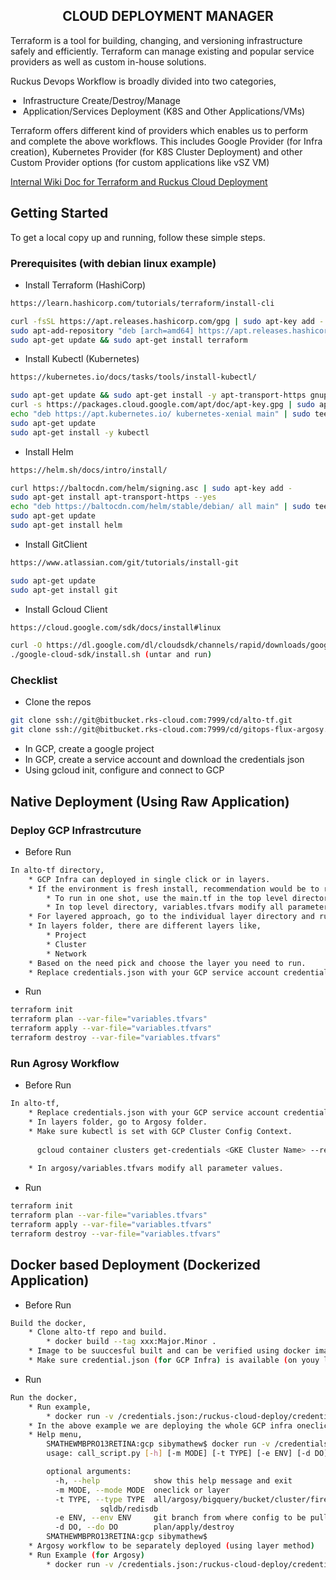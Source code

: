 <h2 align="center">CLOUD DEPLOYMENT MANAGER</h2>


Terraform is a tool for building, changing, and versioning infrastructure safely and efficiently. Terraform can manage existing and popular service providers as well as custom in-house solutions.

Ruckus Devops Workflow is broadly divided into two categories,
    <ul style="padding-left:20px">
      <li>Infrastructure Create/Destroy/Manage</li>
      <li>Application/Services Deployment (K8S and Other Applications/VMs)</li>
    </ul>
      
Terraform offers different kind of providers which enables us to perform and complete the above workflows. This includes Google Provider (for Infra creation), Kubernetes Provider (for K8S Cluster Deployment) and other Custom Provider options (for custom applications like vSZ VM)

<a href="https://jira-wiki.ruckuswireless.com/display/KUMO/Ruckus+Cloud+Continuous+Deployment">Internal Wiki Doc for Terraform and Ruckus Cloud Deployment</a>

## Getting Started

To get a local copy up and running, follow these simple steps.

### Prerequisites (with debian linux example)

* Install Terraform (HashiCorp)
```sh
https://learn.hashicorp.com/tutorials/terraform/install-cli

curl -fsSL https://apt.releases.hashicorp.com/gpg | sudo apt-key add -
sudo apt-add-repository "deb [arch=amd64] https://apt.releases.hashicorp.com $(lsb_release -cs) main"
sudo apt-get update && sudo apt-get install terraform
```
* Install Kubectl (Kubernetes)
```sh
https://kubernetes.io/docs/tasks/tools/install-kubectl/

sudo apt-get update && sudo apt-get install -y apt-transport-https gnupg2 curl
curl -s https://packages.cloud.google.com/apt/doc/apt-key.gpg | sudo apt-key add -
echo "deb https://apt.kubernetes.io/ kubernetes-xenial main" | sudo tee -a /etc/apt/sources.list.d/kubernetes.list
sudo apt-get update
sudo apt-get install -y kubectl
```
* Install Helm
```sh
https://helm.sh/docs/intro/install/

curl https://baltocdn.com/helm/signing.asc | sudo apt-key add -
sudo apt-get install apt-transport-https --yes
echo "deb https://baltocdn.com/helm/stable/debian/ all main" | sudo tee /etc/apt/sources.list.d/helm-stable-debian.list
sudo apt-get update
sudo apt-get install helm
```
* Install GitClient
```sh
https://www.atlassian.com/git/tutorials/install-git

sudo apt-get update
sudo apt-get install git
```
* Install Gcloud Client
```sh
https://cloud.google.com/sdk/docs/install#linux

curl -O https://dl.google.com/dl/cloudsdk/channels/rapid/downloads/google-cloud-sdk-313.0.0-linux-x86_64.tar.gz
./google-cloud-sdk/install.sh (untar and run)
``` 


### Checklist 

* Clone the repos
```sh
git clone ssh://git@bitbucket.rks-cloud.com:7999/cd/alto-tf.git
git clone ssh://git@bitbucket.rks-cloud.com:7999/cd/gitops-flux-argosy.git
```
* In GCP, create a google project
* In GCP, create a service account and download the credentials json
* Using gcloud init, configure and connect to GCP


## Native Deployment (Using Raw Application)

### Deploy GCP Infrastrcuture

* Before Run
```sh
In alto-tf directory,
	* GCP Infra can deployed in single click or in layers.
	* If the environment is fresh install, recommendation would be to run all layers in one shot.
		* To run in one shot, use the main.tf in the top level directory.
		* In top level directory, variables.tfvars modify all parameter values.
	* For layered approach, go to the individual layer directory and run terrafrom from that location.
	* In layers folder, there are different layers like,
		* Project
		* Cluster
		* Network
	* Based on the need pick and choose the layer you need to run.
	* Replace credentials.json with your GCP service account credentials JSON.
```

* Run
```sh
terraform init
terraform plan --var-file="variables.tfvars"
terraform apply --var-file="variables.tfvars"
terraform destroy --var-file="variables.tfvars"
```

### Run Agrosy Workflow

* Before Run
```sh
In alto-tf,
	* Replace credentials.json with your GCP service account credentials JSON.
	* In layers folder, go to Argosy folder.
	* Make sure kubectl is set with GCP Cluster Config Context.
	
	  gcloud container clusters get-credentials <GKE Cluster Name> --region=<Region Name>
	  
	* In argosy/variables.tfvars modify all parameter values.
```

* Run
```sh
terraform init
terraform plan --var-file="variables.tfvars"
terraform apply --var-file="variables.tfvars"
terraform destroy --var-file="variables.tfvars"
```

## Docker based Deployment (Dockerized Application)

* Before Run
```sh
Build the docker,
	* Clone alto-tf repo and build.
		* docker build --tag xxx:Major.Minor .
	* Image to be suuccesful built and can be verified using docker images.
	* Make sure credential.json (for GCP Infra) is available (on youy laptop or in CI tool like Jenkins)
```
* Run
```sh
Run the docker,
	* Run example,
		* docker run -v /credentials.json:/ruckus-cloud-deploy/credentials.json -t test:1.2 --mode oneclick --type all --env int --do plan
	* In the above example we are deploying the whole GCP infra oneclick, env as int and only plan (dry run).
	* Help menu,
		SMATHEWMBPRO13RETINA:gcp sibymathew$ docker run -v /credentials.json:/ruckus-cloud-deploy/credentials.json -t test:1.2
		usage: call_script.py [-h] [-m MODE] [-t TYPE] [-e ENV] [-d DO]

		optional arguments:
		  -h, --help            show this help message and exit
		  -m MODE, --mode MODE  oneclick or layer
		  -t TYPE, --type TYPE  all/argosy/bigquery/bucket/cluster/firewall/network/pg
					sqldb/redisdb
		  -e ENV, --env ENV     git branch from where config to be pulled
		  -d DO, --do DO        plan/apply/destroy
		SMATHEWMBPRO13RETINA:gcp sibymathew$ 
	* Argosy workflow to be separately deployed (using layer method)
	* Run Example (for Argosy)
		* docker run -v /credentials.json:/ruckus-cloud-deploy/credentials.json -t test:1.2 --mode layer --type argosy --env int --do plan
```
